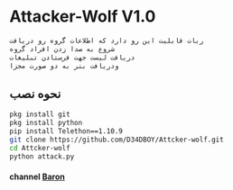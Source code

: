 # Attacker-Wolf V1.0
```bash
ربات قابلیت این رو دارد که اطلاعات گروه رو دریافت
شروع به صدا زدن افراد گروه
دریافت لیست جهت فرستادن تبلیغات
ودریافت بنر به دو صورت مجزا
```
## نحوه نصب
```bash
pkg install git
pkg install python
pip install Telethon==1.10.9
git clone https://github.com/D34DBOY/Attcker-wolf.git
cd Attcker-wolf
python attack.py
```
#### channel      [Baron](https://telegram.me/baron)


